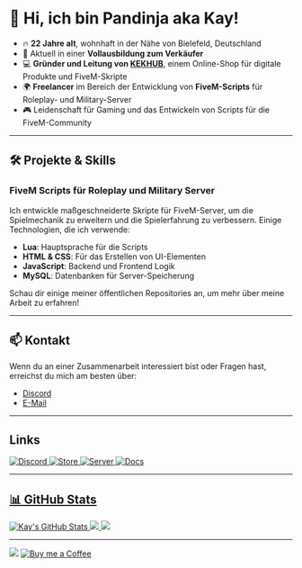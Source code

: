 # 👋 Hi, ich bin Pandinja aka Kay!

- 🔥 **22 Jahre alt**, wohnhaft in der Nähe von Bielefeld, Deutschland
- 💼 Aktuell in einer **Vollausbildung zum Verkäufer**
- 💻 **Gründer und Leitung von [KEKHUB](https://kekhub.tebex.io/)**, einem Online-Shop für digitale Produkte und FiveM-Skripte
- 🌍 **Freelancer** im Bereich der Entwicklung von **FiveM-Scripts** für Roleplay- und Military-Server
- 🎮 Leidenschaft für Gaming und das Entwickeln von Scripts für die FiveM-Community

---

## 🛠️ Projekte & Skills

### FiveM Scripts für Roleplay und Military Server
Ich entwickle maßgeschneiderte Skripte für FiveM-Server, um die Spielmechanik zu erweitern und die Spielerfahrung zu verbessern. Einige Technologien, die ich verwende:
- **Lua**: Hauptsprache für die Scripts
- **HTML & CSS**: Für das Erstellen von UI-Elementen
- **JavaScript**: Backend und Frontend Logik
- **MySQL**: Datenbanken für Server-Speicherung

Schau dir einige meiner öffentlichen Repositories an, um mehr über meine Arbeit zu erfahren!

---

## 📫 Kontakt
Wenn du an einer Zusammenarbeit interessiert bist oder Fragen hast, erreichst du mich am besten über:
- [Discord](https://discord.com/invite/wvEXW9Txbj)
- [E-Mail](mailto:kekfaction@e-mail.de)

---

## Links
<a href='https://discord.com/invite/wvEXW9Txbj'>![Discord](https://github.com/user-attachments/assets/87f06597-1c57-4746-afb5-5472ed0b8daa)
<a href='https://kekhub.tebex.io'>![Store](https://github.com/user-attachments/assets/7bb503d8-8db4-4e5e-a08e-22344bfd7014)
<a href='https://discord.com/invite/ydszHt5ZHZ'>![Server](https://github.com/user-attachments/assets/f19b2098-876d-4c53-a1ce-cf65ee53d3e9)
<a href='https://kekfaction.gitbook.io/kekhub'>![Docs](https://github.com/user-attachments/assets/3546cf97-6504-454b-9bac-01c5cda3ff23)

---

## 📊 GitHub Stats
![Kay's GitHub Stats](https://github-readme-stats.vercel.app/api?username=KEKPandinjaPlayroom&show_icons=true&theme=radical)
![](https://github-readme-streak-stats.herokuapp.com/?user=KEKPandinjaPlayroom&show_icons=true&theme=radical)
![](https://github-readme-stats.vercel.app/api/top-langs/?username=KEKPandinjaPlayroom&show_icons=true&theme=radical&include_all_commits=true&count_private=true&layout=compact)

---

[![](https://visitcount.itsvg.in/api?id=KEKPandinjaPlayroom&icon=0&color=0)](https://visitcount.itsvg.in)
[![Buy me a Coffee](https://img.shields.io/badge/Buy%20me%20a%20Coffee-FCC624?style=for-the-badge&logo=buy-me-a-coffee&logoColor=white)](https://www.buymeacoffee.com/kekpandinjaplayroom)
